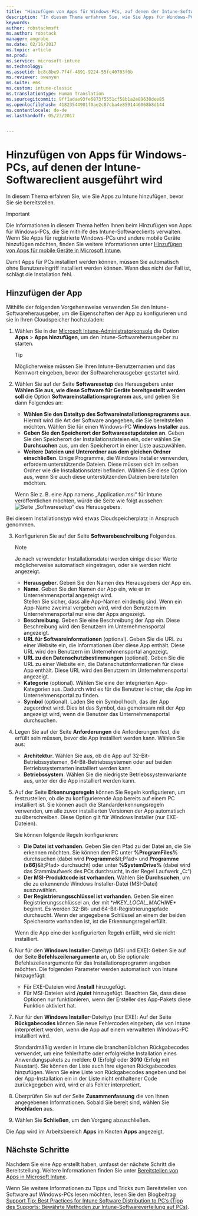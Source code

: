 ```yaml
---
title: "Hinzufügen von Apps für Windows-PCs, auf denen der Intune-Softwareclient ausgeführt wird | Microsoft-Dokumentation"
description: "In diesem Thema erfahren Sie, wie Sie Apps für Windows-PCs zu Intune hinzufügen, bevor Sie sie bereitstellen."
keywords: 
author: robstackmsft
ms.author: robstack
manager: angrobe
ms.date: 02/16/2017
ms.topic: article
ms.prod: 
ms.service: microsoft-intune
ms.technology: 
ms.assetid: bc8c8be9-7f4f-4891-9224-55fc40703f0b
ms.reviewer: owenyen
ms.suite: ems
ms.custom: intune-classic
ms.translationtype: Human Translation
ms.sourcegitcommit: 9ff1adae93fe6873f5551cf58b1a2e89638dee85
ms.openlocfilehash: 41823544901f0ae2c87cba4e8591446068b8d144
ms.contentlocale: de-de
ms.lasthandoff: 05/23/2017


---
```


# <a name="add-apps-for-windows-pcs-that-run-the-intune-software-client"></a>Hinzufügen von Apps für Windows-PCs, auf denen der Intune-Softwareclient ausgeführt wird

In diesem Thema erfahren Sie, wie Sie Apps zu Intune hinzufügen, bevor Sie sie bereitstellen.

> [!IMPORTANT]
> Die Informationen in diesem Thema helfen Ihnen beim Hinzufügen von Apps für Windows-PCs, die Sie mithilfe des Intune-Softwareclients verwalten. Wenn Sie Apps für registrierte Windows-PCs und andere mobile Geräte hinzufügen möchten, finden Sie weitere Informationen unter [Hinzufügen von Apps für mobile Geräte in Microsoft Intune](add-apps-for-mobile-devices-in-microsoft-intune.md).

Damit Apps für PCs installiert werden können, müssen Sie automatisch ohne Benutzereingriff installiert werden können. Wenn dies nicht der Fall ist, schlägt die Installation fehl.


## <a name="add-the-app"></a>Hinzufügen der App
Mithilfe der folgenden Vorgehensweise verwenden Sie den Intune-Softwareherausgeber, um die Eigenschaften der App zu konfigurieren und sie in Ihren Cloudspeicher hochzuladen:

1.  Wählen Sie in der [Microsoft Intune-Administratorkonsole](https://manage.microsoft.com) die Option **Apps** &gt; **Apps hinzufügen**, um den Intune-Softwareherausgeber zu starten.

    > [!TIP]
    > Möglicherweise müssen Sie Ihren Intune-Benutzernamen und das Kennwort eingeben, bevor der Softwareherausgeber gestartet wird.

2.  Wählen Sie auf der Seite **Softwaresetup** des Herausgebers unter **Wählen Sie aus, wie diese Software für Geräte bereitgestellt werden soll** die Option **Softwareinstallationsprogramm** aus, und geben Sie dann Folgendes an:

    - **Wählen Sie den Dateityp des Softwareinstallationsprogramms aus**. Hiermit wird die Art der Software angegeben, die Sie bereitstellen möchten. Wählen Sie für einen Windows-PC **Windows Installer** aus.
    - **Geben Sie den Speicherort der Softwaresetupdateien an**. Geben Sie den Speicherort der Installationsdateien ein, oder wählen Sie **Durchsuchen** aus, um den Speicherort in einer Liste auszuwählen.
    - **Weitere Dateien und Unterordner aus dem gleichen Ordner einschließen**. Einige Programme, die Windows Installer verwenden, erfordern unterstützende Dateien. Diese müssen sich im selben Ordner wie die Installationsdatei befinden. Wählen Sie diese Option aus, wenn Sie auch diese unterstützenden Dateien bereitstellen möchten.

    Wenn Sie z. B. eine App namens „Application.msi“ für Intune veröffentlichen möchten, würde die Seite wie folgt aussehen: ![Seite „Softwaresetup“ des Herausgebers](./media/publisher-for-pc.png).

   Bei diesem Installationstyp wird etwas Cloudspeicherplatz in Anspruch genommen.

3.  Konfigurieren Sie auf der Seite **Softwarebeschreibung** Folgendes.

    > [!NOTE]
    > Je nach verwendeter Installationsdatei werden einige dieser Werte möglicherweise automatisch eingetragen, oder sie werden nicht angezeigt.

    - **Herausgeber**. Geben Sie den Namen des Herausgebers der App ein.
    - **Name**. Geben Sie den Namen der App ein, wie er im Unternehmensportal angezeigt wird.<br />Stellen Sie sicher, dass alle App-Namen eindeutig sind. Wenn ein App-Name zweimal vergeben wird, wird den Benutzern im Unternehmensportal nur eine der Apps angezeigt.
    - **Beschreibung**. Geben Sie eine Beschreibung der App ein. Diese Beschreibung wird den Benutzern im Unternehmensportal angezeigt.
    - **URL für Softwareinformationen** (optional). Geben Sie die URL zu einer Website ein, die Informationen über diese App enthält. Diese URL wird den Benutzern im Unternehmensportal angezeigt.
    - **URL zu den Datenschutzbestimmungen** (optional). Geben Sie die URL zu einer Website ein, die Datenschutzinformationen für diese App enthält. Diese URL wird den Benutzern im Unternehmensportal angezeigt.
    - **Kategorie** (optional). Wählen Sie eine der integrierten App-Kategorien aus. Dadurch wird es für die Benutzer leichter, die App im Unternehmensportal zu finden.
    - **Symbol** (optional). Laden Sie ein Symbol hoch, das der App zugeordnet wird. Dies ist das Symbol, das gemeinsam mit der App angezeigt wird, wenn die Benutzer das Unternehmensportal durchsuchen.

4.  Legen Sie auf der Seite **Anforderungen** die Anforderungen fest, die erfüllt sein müssen, bevor die App installiert werden kann. Wählen Sie aus:

    - **Architektur**. Wählen Sie aus, ob die App auf 32-Bit-Betriebssystemen, 64-Bit-Betriebssystemen oder auf beiden Betriebssystemarten installiert werden kann.
    - **Betriebssystem**. Wählen Sie die niedrigste Betriebssystemvariante aus, unter der die App installiert werden kann.

5.  Auf der Seite **Erkennungsregeln** können Sie Regeln konfigurieren, um festzustellen, ob die zu konfigurierende App bereits auf einem PC installiert ist. Sie können auch die Standarderkennungsregeln verwenden, um alle zuvor installierten Versionen der App automatisch zu überschreiben. Diese Option gilt für Windows Installer (nur EXE-Dateien).

    Sie können folgende Regeln konfigurieren:
    - **Die Datei ist vorhanden**. Geben Sie den Pfad zu der Datei an, die Sie erkennen möchten. Sie können den PC unter **%ProgramFiles%** durchsuchen (dabei wird **Programme**\&lt;Pfad&gt; und **Programme (x86)**\&lt;Pfad&gt; durchsucht) oder unter **%SystemDrive%** (dabei wird das Stammlaufwerk des PCs durchsucht, in der Regel Laufwerk „C:“)
    - **Der MSI-Produktcode ist vorhanden**. Wählen Sie **Durchsuchen**, um die zu erkennende Windows Installer-Datei (MSI-Datei) auszuwählen.
    - **Der Registrierungsschlüssel ist vorhanden**. Geben Sie einen Registrierungsschlüssel an, der mit **HKEY_LOCAL_MACHINE\** beginnt. Es werden 32-Bit- und 64-Bit-Registrierungspfade durchsucht. Wenn der angegebene Schlüssel an einem der beiden Speicherorte vorhanden ist, ist die Erkennungsregel erfüllt.

    Wenn die App eine der konfigurierten Regeln erfüllt, wird sie nicht installiert.

6.  Nur für den **Windows Installer**-Dateityp (MSI und EXE): Geben Sie auf der Seite **Befehlszeilenargumente** an, ob Sie optionale Befehlszeilenargumente für das Installationsprogramm angeben möchten.
    Die folgenden Parameter werden automatisch von Intune hinzugefügt:
    - Für EXE-Dateien wird **/install** hinzugefügt.
    - Für MSI-Dateien wird **/quiet** hinzugefügt.
    Beachten Sie, dass diese Optionen nur funktionieren, wenn der Ersteller des App-Pakets diese Funktion aktiviert hat.

7.  Nur für den **Windows Installer**-Dateityp (nur EXE): Auf der Seite **Rückgabecodes** können Sie neue Fehlercodes eingeben, die von Intune interpretiert werden, wenn die App auf einem verwalteten Windows-PC installiert wird.

    Standardmäßig werden in Intune die branchenüblichen Rückgabecodes verwendet, um eine fehlerhafte oder erfolgreiche Installation eines Anwendungspakets zu melden: **0** (Erfolg) oder **3010** (Erfolg mit Neustart). Sie können der Liste auch Ihre eigenen Rückgabecodes hinzufügen. Wenn Sie eine Liste von Rückgabecodes angeben und bei der App-Installation ein in der Liste nicht enthaltener Code zurückgegeben wird, wird er als Fehler interpretiert.

8.  Überprüfen Sie auf der Seite **Zusammenfassung** die von Ihnen angegebenen Informationen. Sobald Sie bereit sind, wählen Sie **Hochladen** aus.

9. Wählen Sie **Schließen**, um den Vorgang abzuschließen.

Die App wird im Arbeitsbereich **Apps** im Knoten **Apps** angezeigt.

## <a name="next-steps"></a>Nächste Schritte

Nachdem Sie eine App erstellt haben, umfasst der nächste Schritt die Bereitstellung. Weitere Informationen finden Sie unter [Bereitstellen von Apps in Microsoft Intune](deploy-apps.md).

Wenn Sie weitere Informationen zu Tipps und Tricks zum Bereitstellen von Software auf Windows-PCs lesen möchten, lesen Sie den Blogbeitrag [Support Tip: Best Practices for Intune Software Distribution to PC’s (Tipp des Supports: Bewährte Methoden zur Intune-Softwareverteilung auf PCs)](https://blogs.technet.microsoft.com/intunesupport/2016/06/13/support-tip-best-practices-for-intune-software-distribution-to-pcs/).

